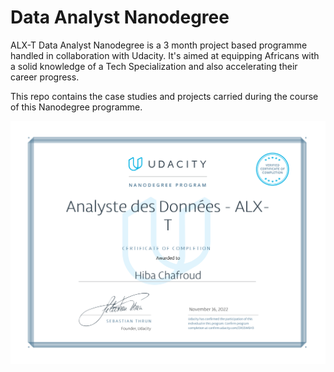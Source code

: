 # Data Analyst Nanodegree

ALX-T Data Analyst Nanodegree is a 3 month project based programme handled in collaboration with Udacity. It's aimed at equipping Africans with a solid knowledge of a Tech Specialization and also accelerating their career progress.

This repo contains the case studies and projects carried during the course of this Nanodegree programme.

![certificate](certificate.svg)
